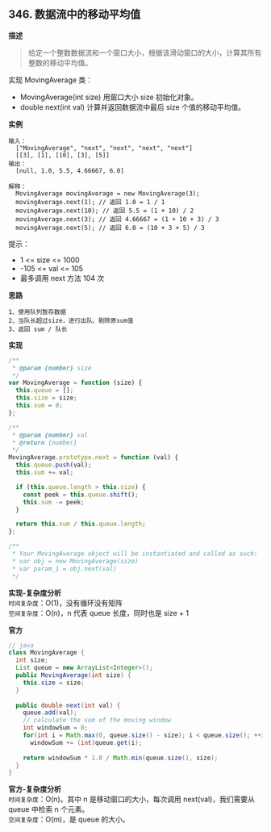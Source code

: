 ## 346. 数据流中的移动平均值

**描述**

> 给定一个整数数据流和一个窗口大小，根据该滑动窗口的大小，计算其所有整数的移动平均值。

实现 MovingAverage 类：

- MovingAverage(int size) 用窗口大小 size 初始化对象。
- double next(int val) 计算并返回数据流中最后 size 个值的移动平均值。

**实例**

```
输入：
  ["MovingAverage", "next", "next", "next", "next"]
  [[3], [1], [10], [3], [5]]
输出：
  [null, 1.0, 5.5, 4.66667, 6.0]

解释：
  MovingAverage movingAverage = new MovingAverage(3);
  movingAverage.next(1); // 返回 1.0 = 1 / 1
  movingAverage.next(10); // 返回 5.5 = (1 + 10) / 2
  movingAverage.next(3); // 返回 4.66667 = (1 + 10 + 3) / 3
  movingAverage.next(5); // 返回 6.0 = (10 + 3 + 5) / 3
```

提示：

- 1 <= size <= 1000
- -105 <= val <= 105
- 最多调用 next 方法 104 次

**思路**

```
1、使用队列暂存数据
2、当队长超过size，进行出队、剔除原sum值
3、返回 sum / 队长
```

**实现**

```js
/**
 * @param {number} size
 */
var MovingAverage = function (size) {
  this.queue = [];
  this.size = size;
  this.sum = 0;
};

/**
 * @param {number} val
 * @return {number}
 */
MovingAverage.prototype.next = function (val) {
  this.queue.push(val);
  this.sum += val;

  if (this.queue.length > this.size) {
    const peek = this.queue.shift();
    this.sum -= peek;
  }

  return this.sum / this.queue.length;
};

/**
 * Your MovingAverage object will be instantiated and called as such:
 * var obj = new MovingAverage(size)
 * var param_1 = obj.next(val)
 */
```

**实现-复杂度分析**  
`时间复杂度`：O(1)，没有循环没有矩阵  
`空间复杂度`：O(n)，n 代表 queue 长度，同时也是 size + 1

**官方**

```java
// java
class MovingAverage {
  int size;
  List queue = new ArrayList<Integer>();
  public MovingAverage(int size) {
    this.size = size;
  }
​
  public double next(int val) {
    queue.add(val);
    // calculate the sum of the moving window
    int windowSum = 0;
    for(int i = Math.max(0, queue.size() - size); i < queue.size(); ++i)
      windowSum += (int)queue.get(i);
​
    return windowSum * 1.0 / Math.min(queue.size(), size);
  }
}
```

**官方-复杂度分析**  
`时间复杂度`：O(n)。其中 n 是移动窗口的大小，每次调用 next(val)，我们需要从 queue 中检索 n 个元素。  
`空间复杂度`：O(m)，是 queue 的大小。
